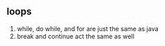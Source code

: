 ## loops
1. while, do while, and for are just the same as java
2. break and continue act the same as well